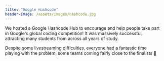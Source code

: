 ```yaml
---
title: "Google Hashcode"
header-image: /assets/images/hashcode.jpg
---
```


We hosted a Google Hashcode Hub to encourage and help people take part in
Google's global coding competition! It was massively successful, attracting
many students from across all years of study.

Despite some livestreaming difficulties, everyone had a fantastic time
playing with the problem, some teams coming fairly close to the finalists 🎉
